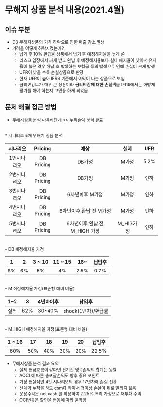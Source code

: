 # 무해지 상품 분석 내용(2021.4월)

## 이슈 부분
*   DB  무해지상품의 가격 하락으로 인한 매출 감소 발생
*  가격을 어떻게 하락시켰는가? 
   -  납기 후 10% 환급율 상품에서 납기 후 예정해지율을 높게 씀
   -  리스크 입장에서 싸게 받고 완납 후 예정해지율보다 실제 해지율이 낮아서 유지율이 높은 경우 완납 후 발생하는  보험금 등의 발생으로 인해 손실이 크게 발생
   -  UFR이 낮을 수록 손실상품으로 판정
   -  현재 UFR이 높아 IFRS 기준에서 이익이 나는 상품으로 보임
   -  금리민감도가 매우 큰 상품이라 **금리민감에 대한 손실액**을 IFRS에서는 어떻게 평가를 해야 하는지 고민을 하게 되었음
 
## 문제 해결 접근 방법
  
*  무해지상품 분석 마무리단계 >> 누적손익 분석 완료
<br>
 * 시나리오 5개 무해지 상품  분석

| 시나리오 | Pricing | 예상 | 실제 | UFR |
|:--:|:--:|:--:|:--:|:--:|
| 1번시나리오 | DB Pricing | DB가정 | M가정 | 5.2% |
| 2번시나리오 | DB Pricing | DB가정 | M가정 | 인하 |
| 3번시나리오 | DB Pricing | 6차년이후 M가정   | M가정 | 인하 |
| 4번시나리오 | DB Pricing | 6차년이후 완납 전 M가정  | M가정 | 인하 |
| 5번시나리오 | DB Pricing | 6차년이후 완납 전 M_HIGH 가정   | M_HIG가정 | 인하 |

<br>
   - DB 예정해지율 가정
  
| 1 | 2 | 3 ~ 10 | 11 ~ 15 | 16~ | 납입후 |
|:--:|:--:|:--:|:--:|:--:|:--:|
| 8% | 6% | 5% | 4% | 2.5% | 0.7% |

<br>	
   - M 예정해지율 가정(표준형 대비 비율)
     
| 1~2 | 3 | 4년차이후 | 납입후 |
|:--:|:--:|:--:|:--:|
| 실적 | 62% | 30~40% | shock(1년차)/환급률 | 
	
<br>	
   - M_HIGH  예정해지율 가정(표준형 대비 비율)
    
| 1 ~ 16 | 17 | 18 | 19 | 20 | 납입후 |
|:--:|:--:|:--:|:--:|:--:|:--:|
| 60% | 50% | 40% | 30% | 20% | 22.5% |

*  무해지상품 분석 결과 요약
	-  실제 현금흐름이 같다면 전기간 명목손익의 합계는 동일
	-  AOCI 에 따른 총포괄손익도 향후 중요 포인트
	-  가장 현실적인 4번 시나리오의 경우 17년차에 손실 전환
	-  신계약 누적을 해도 csm이 작아서 더이상 손실이 뒤로 밀리지 않음
	-  운용수익은 net cash 를 이용하여 2.25% 복리 가정으로 재투자 수익
	-  OCI변동은 할인율 변동에 따라 움직임

<!--stackedit_data:
eyJoaXN0b3J5IjpbLTE4NTczMjc0MjhdfQ==
-->